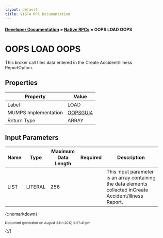 ```yaml
---
layout: default
title: VISTA RPC Documentation
---
```


#### [Developer Documentation](../index) &#187; [Native RPCs](TableOfContents) &#187; OOPS LOAD OOPS<br/>
# OOPS LOAD OOPS

This broker call files data entered in the Create Accident/Illness ReportOption.

## Properties

Property | Value
--- | ---
Label | LOAD
MUMPS Implementation | [OOPSGUI4](http://code.osehra.org/dox/Routine_OOPSGUI4_source.html)
Return Type | ARRAY


## Input Parameters

Name | Type | Maximum Data Length | Required | Description
--- | --- | --- | --- | ---
LIST | LITERAL | 256 |  | This input parameter is an array containing the data elements collected inCreate Accident/Illness Report.



{::nomarkdown} <br/><p style="font-size: 11px">Document generated on August 24th 2017, 2:57:41 pm</p>{:/}